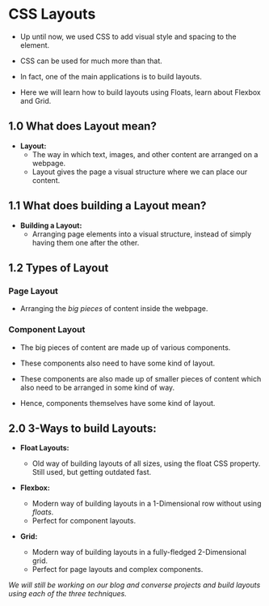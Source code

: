 # CSS Layouts

- Up until now, we used CSS to add visual style and spacing to the element.

- CSS can be used for much more than that.

- In fact, one of the main applications is to build layouts.

- Here we will learn how to build layouts using Floats, learn about Flexbox and Grid.

## 1.0 What does Layout mean?

- **Layout:**
  - The way in which text, images, and other content are arranged on a webpage.
  - Layout gives the page a visual structure where we can place our content.

## 1.1 What does building a Layout mean?

- **Building a Layout:**
  - Arranging page elements into a visual structure, instead of simply having them one after the other.

## 1.2 Types of Layout

### Page Layout

- Arranging the _big pieces_ of content inside the webpage.

### Component Layout

- The big pieces of content are made up of various components.

- These components also need to have some kind of layout.

- These components are also made up of smaller pieces of content which also need to be arranged in some kind of way.

- Hence, components themselves have some kind of layout.

## 2.0 3-Ways to build Layouts:

- **Float Layouts:**

  - Old way of building layouts of all sizes, using the float CSS property. Still used, but getting outdated fast.

- **Flexbox:**

  - Modern way of building layouts in a 1-Dimensional row without using _floats_.
  - Perfect for component layouts.

- **Grid:**
  - Modern way of building layouts in a fully-fledged 2-Dimensional grid.
  - Perfect for page layouts and complex components.

_We will still be working on our blog and converse projects and build layouts using each of the three techniques._
